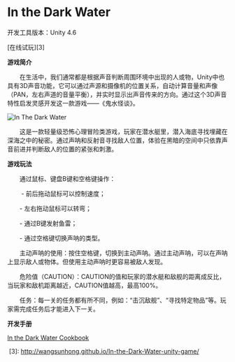 # In the Dark Water

开发工具版本：Unity 4.6

[在线试玩][3]

**游戏简介**

　　在生活中，我们通常都是根据声音判断周围环境中出现的人或物，Unity中也具有3D声音功能，它可以通过声源和摄像机的位置关系，自动计算音量和声像（PAN，左右声道的音量平衡），并实时显示出声音传来的方向。通过这个3D声音特性启发灵感开发这一款游戏——《鬼水怪谈》。
  
![In The Dark Water][1]

　　这是一款轻量级恐怖心理冒险类游戏，玩家在潜水艇里，潜入海底寻找埋藏在深海之中的秘密。通过声呐和反射音寻找敌人位置，体验在黑暗的空间中只依靠声音前进并判断敌人的位置的紧张和刺激。

**游戏玩法**

　　通过鼠标、键盘B键和空格键操作：
  
　　 - 前后拖动鼠标可以控制速度；
   
 　　- 左右拖动鼠标可以转弯；
   
 　　- 通过B键发射鱼雷；
   
 　　- 通过空格键切换声呐的类型。
   
　　主动声呐的使用：按住空格键，切换到主动声呐。通过主动声呐，可以在声呐上显示敌人或物体。但使用主动声呐时更容易被敌人发现。
  
　　危险值（CAUTION）：CAUTION的值和玩家的潜水艇和敌舰的距离成反比，当玩家和敌机距离越近，CAUTION值越高，最高100%。
  
　　任务：每一关的任务都有所不同，例如：“击沉敌舰”、“寻找特定物品”等。玩家需完成任务后才能进入下一关。

**开发手册**

[In the Dark Water Cookbook][2]



  [1]: https://github.com/wangsunhong/In-the-Dark-Water-unity-game/blob/master/screenshot.png
  [2]: https://github.com/wangsunhong/In-the-Dark-Water-unity-game/blob/master/In%20the%20Dark%20Water%20Cookbook.pdf
  [3]: http://wangsunhong.github.io/In-the-Dark-Water-unity-game/
